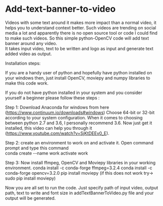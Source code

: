 
	
# Add-text-banner-to-video 
Videos with some text around it makes more impact than a normal video, it helps you to understand context better. Such videos are trending on social media a lot and apparently there is no open source tool or code I could find to make such videos. So this simple python-OpenCV code will add text banner around any video.  
It takes input video, text to be written and logo as input and generate text added video as output. 
 
 
Installation steps: 
 
If you are a handy user of python and hopefully have python installed on your windows then, just install OpenCV, moviepy and numpy libraries to make this code work. 
 
If you do not have python installed in your system and you consider yourself a beginner please follow these steps : 
 
Step 1: Download Anaconda for windows from here (https://www.continuum.io/downloads#windows) 
Choose 64-bit or 32-bit according to your system configuration. When it comes to choosing between python 2.7 and 3.6, I personally recommend 3.6. 
Now just get it installed, this video can help you through it (https://www.youtube.com/watch?v=SjKtDEEv0_E). 
 
Step 2: create an environment to work on and activate it. Open command prompt and type this command  
        conda create --name work 
        activate work 
 
Step 3: Now install ffmpeg, OpenCV and Moviepy libraries in your working environment. 
        conda install -c conda-forge ffmpeg=3.2.4 
        conda install -c conda-forge opencv=3.2.0 
        pip install moviepy (if this does not work try->  sudo pip install moviepy) 
 
Now you are all set to run the code. Just specify path of input video, output path, text to write and font size in addTextBannerToVideo.py file and your output will be generated. 
 

